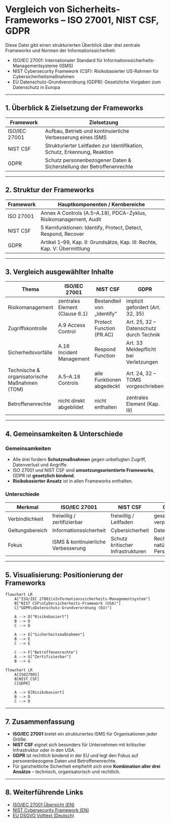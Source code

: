 # Vergleich von Sicherheits-Frameworks – ISO 27001, NIST CSF, GDPR

Diese Datei gibt einen strukturierten Überblick über drei zentrale Frameworks und Normen der Informationssicherheit:

- ISO/IEC 27001: Internationaler Standard für Informationssicherheits-Managementsysteme (ISMS)
- NIST Cybersecurity Framework (CSF): Risikobasierter US-Rahmen für Cybersicherheitsmaßnahmen
- EU Datenschutz-Grundverordnung (GDPR): Gesetzliche Vorgaben zum Datenschutz in Europa

---

## 1. Überblick & Zielsetzung der Frameworks

| Framework      | Zielsetzung                                                                 |
|----------------|------------------------------------------------------------------------------|
| ISO/IEC 27001  | Aufbau, Betrieb und kontinuierliche Verbesserung eines ISMS                 |
| NIST CSF       | Strukturierter Leitfaden zur Identifikation, Schutz, Erkennung, Reaktion   |
| GDPR           | Schutz personenbezogener Daten & Sicherstellung der Betroffenenrechte       |

---

## 2. Struktur der Frameworks

| Framework      | Hauptkomponenten / Kernbereiche                                         |
|----------------|-------------------------------------------------------------------------|
| ISO 27001      | Annex A Controls (A.5–A.18), PDCA-Zyklus, Risikomanagement, Audit       |
| NIST CSF       | 5 Kernfunktionen: Identify, Protect, Detect, Respond, Recover           |
| GDPR           | Artikel 1–99, Kap. II: Grundsätze, Kap. III: Rechte, Kap. V: Übermittlung |

---

## 3. Vergleich ausgewählter Inhalte

| Thema                          | ISO/IEC 27001                      | NIST CSF                           | GDPR                                 |
|--------------------------------|------------------------------------|------------------------------------|---------------------------------------|
| Risikomanagement               | zentrales Element (Clause 6.1)     | Bestandteil von „Identify“         | implizit gefordert (Art. 32, 35)     |
| Zugriffskontrolle              | A.9 Access Control                 | Protect Function (PR.AC)           | Art. 25, 32 – Datenschutz durch Technik |
| Sicherheitsvorfälle            | A.16 Incident Management           | Respond Function                   | Art. 33 Meldepflicht bei Verletzungen |
| Technische & organisatorische Maßnahmen (TOM) | A.5–A.18 Controls           | alle Funktionen abgedeckt          | Art. 24, 32 – TOMS vorgeschrieben     |
| Betroffenenrechte              | nicht direkt abgebildet            | nicht enthalten                    | zentrales Element (Kap. III)          |

---

## 4. Gemeinsamkeiten & Unterschiede

### Gemeinsamkeiten

- Alle drei fordern **Schutzmaßnahmen** gegen unbefugten Zugriff, Datenverlust und Angriffe.
- ISO 27001 und NIST CSF sind **umsetzungsorientierte Frameworks**, GDPR ist **gesetzlich bindend**.
- **Risikobasierter Ansatz** ist in allen Frameworks enthalten.

### Unterschiede

| Merkmal              | ISO/IEC 27001            | NIST CSF                  | GDPR                        |
|----------------------|--------------------------|---------------------------|-----------------------------|
| Verbindlichkeit      | freiwillig / zertifizierbar | freiwillig / Leitfaden     | gesetzlich verpflichtend    |
| Geltungsbereich      | Informationssicherheit     | Cybersicherheit             | Datenschutz                  |
| Fokus                | ISMS & kontinuierliche Verbesserung | Schutz kritischer Infrastrukturen | Rechte natürlicher Personen |

---

## 5. Visualisierung: Positionierung der Frameworks

```mermaid
flowchart LR
    A["ISO/IEC 27001\nInformationssicherheits-Managementsystem"] 
    B["NIST CSF\nCybersicherheits-Framework (USA)"]
    C["GDPR\nDatenschutz-Grundverordnung (EU)"]

    A --> D["Risikobasiert"]
    B --> D
    C --> D

    A --> E["Sicherheitsmaßnahmen"]
    B --> E
    C --> E

    C --> F["Betroffenenrechte"]
    A --> G["Zertifizierbar"]
    B --> G

flowchart LR
    A[ISO27001] 
    B[NIST_CSF]
    C[GDPR]

    A --> D[Risikobasiert]
    B --> D
    C --> D
```
---

## 7. Zusammenfassung

- **ISO/IEC 27001** bietet ein strukturiertes ISMS für Organisationen jeder Größe.
- **NIST CSF** eignet sich besonders für Unternehmen mit kritischer Infrastruktur oder in den USA.
- **GDPR** ist rechtlich bindend in der EU und legt den Fokus auf personenbezogene Daten und Betroffenenrechte.
- Für ganzheitliche Sicherheit empfiehlt sich eine **Kombination aller drei Ansätze** – technisch, organisatorisch und rechtlich.

---

## 8. Weiterführende Links

- [ISO/IEC 27001 Übersicht (EN)](https://www.iso.org/isoiec-27001-information-security.html)
- [NIST Cybersecurity Framework (EN)](https://www.nist.gov/cyberframework)
- [EU DSGVO Volltext (Deutsch)](https://eur-lex.europa.eu/eli/reg/2016/679/oj)
